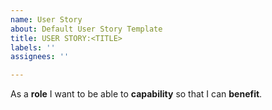 ```yaml
---
name: User Story
about: Default User Story Template
title: USER STORY:<TITLE>
labels: ''
assignees: ''

---
```


As a **role** I want to be able to **capability** so that I can **benefit**.

